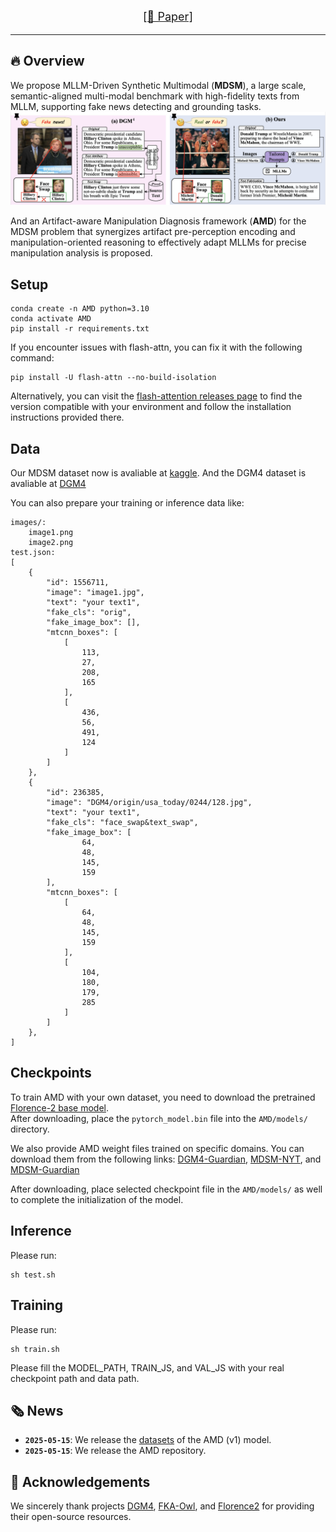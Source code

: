 
<font size=4><div align='center' > 
    [\[📄 Paper\]](https://arxiv.org/abs/2505.17476)   
</div></font>

<!-- <font size=4><div align='center' > 
    [\[📄 Paper\]](https://arxiv.org/abs/2505.17476)    [\[🤗 Datasets\]](https://www.kaggle.com/datasets/yaxiongwang/mdsm-dataset-under-review/data) 
</div></font> -->

---



## 🔥 Overview

We propose MLLM-Driven Synthetic Multimodal (**MDSM**), a large scale,  semantic-aligned multi-modal benchmark with  high-fidelity texts from MLLM, supporting fake news detecting and grounding tasks.
<a href="">
  <img src="assets/overview.png" alt="Logo" >
</a>


And an Artifact-aware Manipulation Diagnosis framework (**AMD**) for the MDSM problem that synergizes artifact pre-perception encoding and manipulation-oriented reasoning to effectively adapt MLLMs for precise manipulation analysis is proposed.



## Setup

```shell
conda create -n AMD python=3.10
conda activate AMD
pip install -r requirements.txt
```

If you encounter issues with flash-attn, you can fix it with the following command:

```shell
pip install -U flash-attn --no-build-isolation
```

Alternatively, you can visit the [flash-attention releases page](https://github.com/Dao-AILab/flash-attention/releases) to find the version compatible with your environment and follow the installation instructions provided there.

## Data

Our MDSM dataset now is avaliable at [kaggle](https://www.kaggle.com/datasets/yaxiongwang/mdsm-dataset-under-review/data). And the DGM4 dataset is avaliable at [DGM4](https://huggingface.co/datasets/rshaojimmy/DGM4)

You can also prepare your training or inference data like:

```
images/:
    image1.png
    image2.png
test.json:
[
    {
        "id": 1556711,
        "image": "image1.jpg",
        "text": "your text1",
        "fake_cls": "orig",
        "fake_image_box": [],
        "mtcnn_boxes": [
            [
                113,
                27,
                208,
                165
            ],
            [
                436,
                56,
                491,
                124
            ]
        ]
    },
    {
        "id": 236385,
        "image": "DGM4/origin/usa_today/0244/128.jpg",
        "text": "your text1",
        "fake_cls": "face_swap&text_swap",
        "fake_image_box": [
                64,
                48,
                145,
                159
        ],
        "mtcnn_boxes": [
            [
                64,
                48,
                145,
                159
            ],
            [
                104,
                180,
                179,
                285
            ]
        ]
    },
]
```

## Checkpoints

To train AMD with your own dataset, you need to download the pretrained [Florence-2 base model](https://huggingface.co/microsoft/Florence-2-base-ft/tree/main).  
After downloading, place the `pytorch_model.bin` file into the `AMD/models/` directory.

We also provide AMD weight files trained on specific domains. You can download them from the following links: [DGM4-Guardian](https://pan.baidu.com/s/1WRbqh8vMxNxvfZQl5eElIA?pwd=amd1), [MDSM-NYT](https://pan.baidu.com/s/1Ueu5J8e8xfUcUayGU21bqA?pwd=i9as), and [MDSM-Guardian](https://pan.baidu.com/s/14THHMUzeaCfq3HMGihcLpA?pwd=7f6x)  

After downloading, place selected checkpoint file in the `AMD/models/` as well to complete the initialization of the model.


## Inference

Please run:
```shell
sh test.sh
```

## Training
Please run:

```shell
sh train.sh
```
Please fill the MODEL_PATH, TRAIN_JS, and VAL_JS with your real checkpoint path and data path.



## 🗞️ News

- **`2025-05-15`**: We release the [datasets](https://www.kaggle.com/datasets/yaxiongwang/mdsm-dataset-under-review/data) of the AMD (v1) model.
- **`2025-05-15`**: We release the AMD repository.


## 🤝 Acknowledgements

We sincerely thank projects [DGM4](https://github.com/rshaojimmy/MultiModal-DeepFake), [FKA-Owl](https://github.com/liuxuannan/FAK-Owl), and [Florence2](https://github.com/andimarafioti/florence2-finetuning) for providing their open-source resources.
